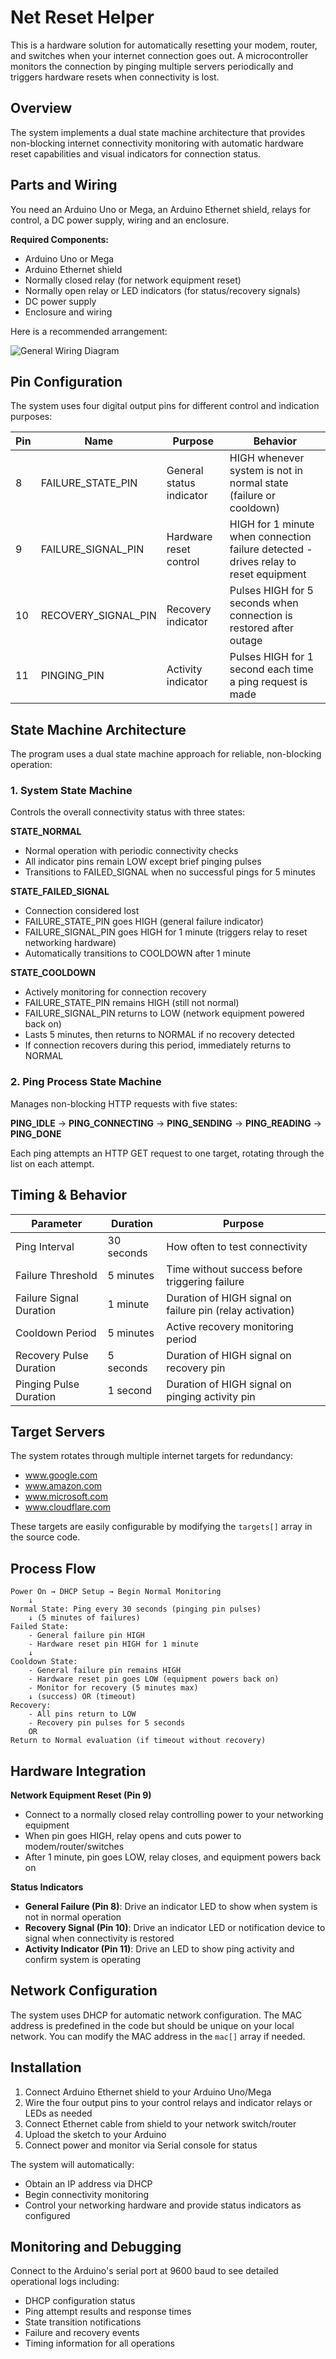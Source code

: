# Net Reset Helper

This is a hardware solution for automatically resetting your modem, router, and switches when your internet connection goes out. A microcontroller monitors the connection by pinging multiple servers periodically and triggers hardware resets when connectivity is lost.

## Overview

The system implements a dual state machine architecture that provides non-blocking internet connectivity monitoring with automatic hardware reset capabilities and visual indicators for connection status.

## Parts and Wiring

You need an Arduino Uno or Mega, an Arduino Ethernet shield, relays for control, a DC power supply, wiring and an enclosure.

**Required Components:**
- Arduino Uno or Mega
- Arduino Ethernet shield
- Normally closed relay (for network equipment reset)
- Normally open relay or LED indicators (for status/recovery signals)
- DC power supply
- Enclosure and wiring

Here is a recommended arrangement:

![General Wiring Diagram](images/din.png)

## Pin Configuration

The system uses four digital output pins for different control and indication purposes:

| Pin | Name | Purpose | Behavior |
|-----|------|---------|----------|
| 8 | FAILURE_STATE_PIN | General status indicator | HIGH whenever system is not in normal state (failure or cooldown) |
| 9 | FAILURE_SIGNAL_PIN | Hardware reset control | HIGH for 1 minute when connection failure detected - drives relay to reset equipment |
| 10 | RECOVERY_SIGNAL_PIN | Recovery indicator | Pulses HIGH for 5 seconds when connection is restored after outage |
| 11 | PINGING_PIN | Activity indicator | Pulses HIGH for 1 second each time a ping request is made |

## State Machine Architecture

The program uses a dual state machine approach for reliable, non-blocking operation:

### 1. System State Machine
Controls the overall connectivity status with three states:

**STATE_NORMAL**
- Normal operation with periodic connectivity checks
- All indicator pins remain LOW except brief pinging pulses
- Transitions to FAILED_SIGNAL when no successful pings for 5 minutes

**STATE_FAILED_SIGNAL**  
- Connection considered lost
- FAILURE_STATE_PIN goes HIGH (general failure indicator)
- FAILURE_SIGNAL_PIN goes HIGH for 1 minute (triggers relay to reset networking hardware)
- Automatically transitions to COOLDOWN after 1 minute

**STATE_COOLDOWN**
- Actively monitoring for connection recovery
- FAILURE_STATE_PIN remains HIGH (still not normal)
- FAILURE_SIGNAL_PIN returns to LOW (network equipment powered back on)
- Lasts 5 minutes, then returns to NORMAL if no recovery detected
- If connection recovers during this period, immediately returns to NORMAL

### 2. Ping Process State Machine
Manages non-blocking HTTP requests with five states:

**PING_IDLE** → **PING_CONNECTING** → **PING_SENDING** → **PING_READING** → **PING_DONE**

Each ping attempts an HTTP GET request to one target, rotating through the list on each attempt.

## Timing & Behavior

| Parameter | Duration | Purpose |
|-----------|----------|---------|
| Ping Interval | 30 seconds | How often to test connectivity |
| Failure Threshold | 5 minutes | Time without success before triggering failure |
| Failure Signal Duration | 1 minute | Duration of HIGH signal on failure pin (relay activation) |
| Cooldown Period | 5 minutes | Active recovery monitoring period |
| Recovery Pulse Duration | 5 seconds | Duration of HIGH signal on recovery pin |
| Pinging Pulse Duration | 1 second | Duration of HIGH signal on pinging activity pin |

## Target Servers

The system rotates through multiple internet targets for redundancy:
- www.google.com
- www.amazon.com  
- www.microsoft.com
- www.cloudflare.com

These targets are easily configurable by modifying the `targets[]` array in the source code.

## Process Flow

```
Power On → DHCP Setup → Begin Normal Monitoring
    ↓
Normal State: Ping every 30 seconds (pinging pin pulses)
    ↓ (5 minutes of failures)
Failed State: 
    - General failure pin HIGH
    - Hardware reset pin HIGH for 1 minute
    ↓
Cooldown State: 
    - General failure pin remains HIGH
    - Hardware reset pin goes LOW (equipment powers back on)
    - Monitor for recovery (5 minutes max)
    ↓ (success) OR (timeout)
Recovery: 
    - All pins return to LOW
    - Recovery pin pulses for 5 seconds
    OR
Return to Normal evaluation (if timeout without recovery)
```

## Hardware Integration

**Network Equipment Reset (Pin 9)**
- Connect to a normally closed relay controlling power to your networking equipment
- When pin goes HIGH, relay opens and cuts power to modem/router/switches
- After 1 minute, pin goes LOW, relay closes, and equipment powers back on

**Status Indicators**
- **General Failure (Pin 8)**: Drive an indicator LED to show when system is not in normal operation
- **Recovery Signal (Pin 10)**: Drive an indicator LED or notification device to signal when connectivity is restored
- **Activity Indicator (Pin 11)**: Drive an LED to show ping activity and confirm system is operating

## Network Configuration

The system uses DHCP for automatic network configuration. The MAC address is predefined in the code but should be unique on your local network. You can modify the MAC address in the `mac[]` array if needed.


## Installation

1. Connect Arduino Ethernet shield to your Arduino Uno/Mega
2. Wire the four output pins to your control relays and indicator relays or LEDs as needed
3. Connect Ethernet cable from shield to your network switch/router
4. Upload the sketch to your Arduino
5. Connect power and monitor via Serial console for status

The system will automatically:
- Obtain an IP address via DHCP
- Begin connectivity monitoring
- Control your networking hardware and provide status indicators as configured

## Monitoring and Debugging

Connect to the Arduino's serial port at 9600 baud to see detailed operational logs including:
- DHCP configuration status
- Ping attempt results and response times
- State transition notifications
- Failure and recovery events
- Timing information for all operations


